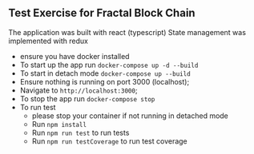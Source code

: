 
## Test Exercise for Fractal Block Chain

The application was built with react (typescript)
State management was implemented with redux 
- ensure you have docker installed 
- To start up the app run `docker-compose up -d --build`
- To start in detach mode `docker-compose up --build`
- Ensure nothing is running on port 3000 (localhost);
- Navigate to `http://localhost:3000`;
- To stop the app run `docker-compose stop`
- To run test 
    * please stop your container if not running in detached mode 
    * Run `npm install`
    * Run `npm run test` to run tests
    * Run `npm run testCoverage` to run test coverage
   

